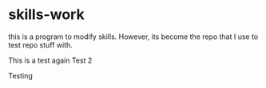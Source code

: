 # skills-work
this is a program to modify skills. However, its become the repo that I use to test repo stuff with. 


This is a test again
Test 2


Testing
